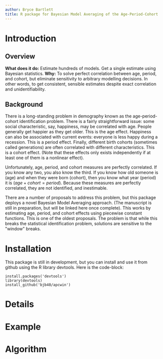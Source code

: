 ```yaml
---
author: Bryce Bartlett
title: R package for Bayesian Model Averaging of the Age-Period-Cohort identification problem.
---
```


# Introduction

## Overview

**What does it do:** Estimate hundreds of models. Get a single estimate using Bayesian statistics.
**Why:** To solve perfect correlation between age, period, and cohort, but eliminate sensitivity to arbitrary modelling decisions. In other words, to get consistent, sensible estimates despite exact correlation and unidentifiability.

## Background

There is a long-standing problem in demography known as the age-period-cohort identification problem. There is a fairly straightforward issue: some social characteristic, say, happiness, may be correlated with age. People generally get happier as they get older. This is the age effect. Happiness can also be associated with current events: everyone is less happy during a recession. This is a period effect. Finally, different birth cohorts (sometimes called generations) are often correlated with different characteristics. This is a cohort effect. (Note that these effects only exists independently if at least one of them is a nonlinear effect).

Unfortunately, age, period, and cohort measures are perfectly correlated. If you know any two, you also know the third. If you know how old someone is (age) and when they were born (cohort), then you know what year (period) it is ($age+cohort=period$). Because these measures are perfectly correlated, they are not identified, and inestimable. 

There are a number of proposals to address this problem, but this package deploys a novel Bayesian Model Averaging approach. (The manuscript is still in preparation, but will be linked here once complete). This works by estimating age, period, and cohort effects using piecewise constant functions. This is one of the oldest proposals. The problem is that while this breaks the statistical identification problem, solutions are sensitive to the "window" breaks.

# Installation

This package is still in development, but you can install and use it from github using the R library devtools. Here is the code-block:

```
install.packages('devtools')
library(devtools)
install_github('bjb40/apcwin')
```

# Details


# Example



# Algorithm



